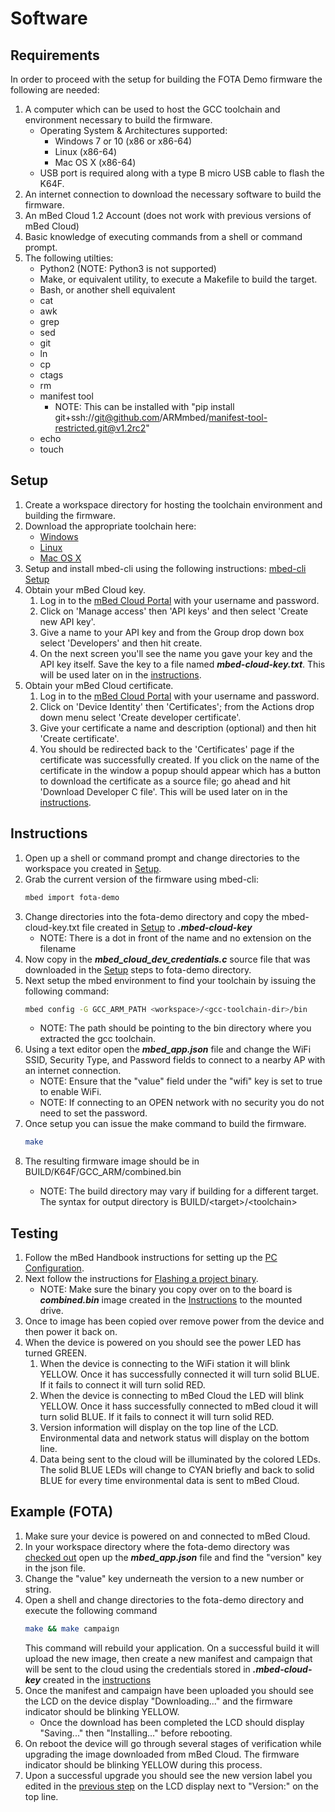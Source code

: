 # Software

## Requirements

In order to proceed with the setup for building the FOTA Demo firmware the following are needed:

1. A computer which can be used to host the GCC toolchain and environment necessary to build the firmware.
    * Operating System & Architectures supported:
      * Windows 7 or 10 (x86 or x86-64)
      * Linux (x86-64)
      * Mac OS X (x86-64)
    * USB port is required along with a type B micro USB cable to flash the K64F.
1. An internet connection to download the necessary software to build the firmware.
1. An mBed Cloud 1.2 Account (does not work with previous versions of mBed Cloud)
1. Basic knowledge of executing commands from a shell or command prompt.
1. The following utilties:
    * Python2 (NOTE: Python3 is not supported)
    * Make, or equivalent utility, to execute a Makefile to build the target.
    * Bash, or another shell equivalent
    * cat
    * awk
    * grep
    * sed
    * git
    * ln
    * cp
    * ctags
    * rm
    * manifest tool
        * NOTE: This can be installed with "pip install git+ssh://git@github.com/ARMmbed/manifest-tool-restricted.git@v1.2rc2"
    * echo
    * touch

## Setup

1. <a id="setup-workspace"/>Create a workspace directory for hosting the toolchain environment and building the firmware.
1. <a id="setup-toolchain"/>Download the appropriate toolchain here:
    * [Windows](https://armkeil.blob.core.windows.net/developer/Files/downloads/gnu-rm/6-2017q2/gcc-am-none-eabi-6-2017-q2-update-win32-sha2.exe)
    * [Linux](https://armkeil.blob.core.windows.net/developer/Files/downloads/gnu-rm/6-2017q2/gcc-arm-none-eabi-6-2017-q2-update-linux.tar.bz2)
    * [Mac OS X](https://armkeil.blob.core.windows.net/developer/Files/downloads/gnu-rm/6-2017q2/gcc-arm-none-eabi-6-2017-q2-update-mac.tar.bz2)
1. <a id="setup-mbed-cli"/>Setup and install mbed-cli using the following instructions: [mbed-cli Setup](https://github.com/ARMmbed/mbed-cli#installing-mbed-cli)
1. <a id="setup-cloud-key"/>Obtain your mBed Cloud key.
    1. Log in to the [mBed Cloud Portal](https://portal.us-east-1.mbedcloud.com/login) with your username and password.
    1. Click on 'Manage access' then 'API keys' and then  select 'Create new API key'.
    1. Give a name to your API key and from the Group drop down box select 'Developers' and then hit create.
    1. On the next screen you'll see the name you gave your key and the API key itself. Save the key to a file named ***mbed-cloud-key.txt***. This will be used later on in the [instructions](#ins-cloud-key).
1. <a id="setup-cloud-cert"/>Obtain your mBed Cloud certificate.
    1. Log in to the [mBed Cloud Portal](https://portal.us-east-1.mbedcloud.com/login) with your username and password.
    1. Click on 'Device Identity' then 'Certificates'; from the Actions drop down menu select 'Create developer certificate'.
    1. Give your certificate a name and description (optional) and then hit 'Create certificate'.
    1. You should be redirected back to the 'Certificates' page if the certificate was successfully created. If you click on the name of the certificate in the window a popup should appear which has a button to download the certificate as a source file; go ahead and hit 'Download Developer C file'. This will be used later on in the [instructions](#ins-cloud-cert).

## Instructions

1. Open up a shell or command prompt and change directories to the workspace you created in [Setup](#setup-workspace).
1. <a id="ins-import-fota"/>Grab the current version of the firmware using mbed-cli:
    ``` bash
    mbed import fota-demo
    ```
1. <a id="ins-cloud-key"/>Change directories into the fota-demo directory and copy the mbed-cloud-key.txt file created in [Setup](#setup-cloud-key) to ***.mbed-cloud-key***
    * NOTE: There is a dot in front of the name and no extension on the filename
1. <a id="ins-cloud-cert"/>Now copy in the ***mbed_cloud_dev_credentials.c*** source file that was downloaded in the [Setup](#setup-cloud-cert) steps to fota-demo directory.
1. Next setup the mbed environment to find your toolchain by issuing the following command:
   ```bash
   mbed config -G GCC_ARM_PATH <workspace>/<gcc-toolchain-dir>/bin
   ```
    * NOTE: The path should be pointing to the bin directory where you extracted the gcc toolchain.
1. Using a text editor open the ***mbed_app.json*** file and change the WiFi SSID, Security Type, and Password fields to connect to a nearby AP with an internet connection.
    * NOTE: Ensure that the "value" field under the "wifi" key is set to true to enable WiFi.
    * NOTE: If connecting to an OPEN network with no security you do not need to set the password.
1. Once setup you can issue the make command to build the firmware.
   ```bash
   make
   ```
1. <a id="ins-fw-loc"/>The resulting firmware image should be in BUILD/K64F/GCC_ARM/combined.bin
    * NOTE: The build directory may vary if building for a different target. The syntax for output directory is BUILD/\<target>/\<toolchain>

## Testing

1. Follow the mBed Handbook instructions for setting up the [PC Configuration](https://developer.mbed.org/platforms/FRDM-K64F/#pc-configuration).
1. Next follow the instructions for [Flashing a project binary](https://developer.mbed.org/platforms/FRDM-K64F/#flash-a-project-binary).
    * NOTE: Make sure the binary you copy over on to the board is ***combined.bin*** image created in the [Instructions](#ins-fw-loc) to the mounted drive.
1. Once to image has been copied over remove power from the device and then power it back on.
1. When the device is powered on you should see the power LED has turned GREEN.
    1. When the device is connecting to the WiFi station it will blink YELLOW. Once it has successfully connected it will turn solid BLUE. If it fails to connect it will turn solid RED.
    1. When the device is connecting to mBed Cloud the LED will blink YELLOW. Once it hass successfully connected to mBed cloud it will turn solid BLUE. If it fails to connect it will turn solid RED.
    1. Version information will display on the top line of the LCD. Environmental data and network status will display on the bottom line.
    1. Data being sent to the cloud will be illuminated by the colored LEDs. The solid BLUE LEDs will change to CYAN briefly and back to solid BLUE for every time environmental data is sent to mBed Cloud.

## Example (FOTA)

1. Make sure your device is powered on and connected to mBed Cloud.
1. <a id="example-edit-version"/>In your workspace directory where the fota-demo directory was [checked out](#mbed-import-fota) open up the ***mbed_app.json*** file and find the "version" key in the json file.
1. Change the "value" key underneath the version to a new number or string.
1. Open a shell and change directories to the fota-demo directory and execute the following command
    ```bash
    make && make campaign
    ```
    This command will rebuild your application. On a successful build it will upload the new image, then create a new manifest and campaign that will be sent to the cloud using the credentials stored in ***.mbed-cloud-key*** created in the [instructions](#setup-cloud-key)
1. Once the manifest and campaign have been uploaded you should see the LCD on the device display "Downloading..." and the firmware indicator should be blinking YELLOW.
    * Once the download has been completed the LCD should display "Saving..." then "Installing..." before rebooting.
1. On reboot the device will go through several stages of verification while upgrading the image downloaded from mBed Cloud. The firmware indicator should be blinking YELLOW during this process.
1. Upon a successful upgrade you should see the new version label you edited in the [previous step](#example-edit-version) on the LCD display next to "Version:" on the top line.
